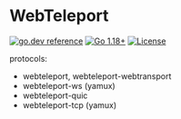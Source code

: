# WebTeleport

[![go.dev reference](https://img.shields.io/badge/go.dev-reference-007d9c?logo=go&logoColor=white)](https://pkg.go.dev/github.com/webteleport/webteleport?tab=doc)
[![Go 1.18+](https://img.shields.io/github/go-mod/go-version/webteleport/webteleport)](https://golang.org/dl/)
[![License](https://img.shields.io/github/license/webteleport/webteleport?color=%23000&style=flat-round)](https://github.com/webteleport/webteleport/blob/main/LICENSE)

protocols:
- webteleport, webteleport-webtransport
- webteleport-ws (yamux)
- webteleport-quic
- webteleport-tcp (yamux)
